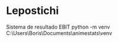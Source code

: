 # Lepostichi
 Sistema de resultado EBIT
python -m venv  C:\Users\Boris\Documents\animestats\venv
```
